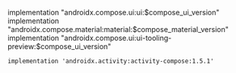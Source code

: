 implementation "androidx.compose.ui:ui:$compose_ui_version"
    implementation "androidx.compose.material:material:$compose_material_version"
    implementation "androidx.compose.ui:ui-tooling-preview:$compose_ui_version"   

    implementation 'androidx.activity:activity-compose:1.5.1'
